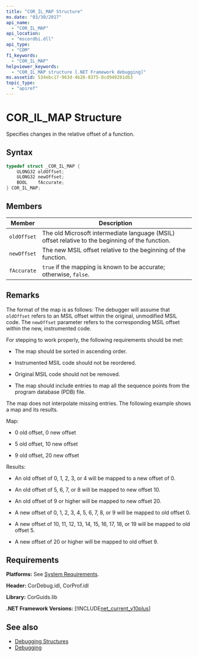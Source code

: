 ```yaml
---
title: "COR_IL_MAP Structure"
ms.date: "03/30/2017"
api_name: 
  - "COR_IL_MAP"
api_location: 
  - "mscordbi.dll"
api_type: 
  - "COM"
f1_keywords: 
  - "COR_IL_MAP"
helpviewer_keywords: 
  - "COR_IL_MAP structure [.NET Framework debugging]"
ms.assetid: 534ebc17-963d-4b26-8375-8cd940281db3
topic_type: 
  - "apiref"
---
```

# COR_IL_MAP Structure
Specifies changes in the relative offset of a function.  
  
## Syntax  
  
```cpp  
typedef struct _COR_IL_MAP {  
    ULONG32 oldOffset;
    ULONG32 newOffset;
    BOOL    fAccurate;  
} COR_IL_MAP;  
```  
  
## Members  
  
|Member|Description|  
|------------|-----------------|  
|`oldOffset`|The old Microsoft intermediate language (MSIL) offset relative to the beginning of the function.|  
|`newOffset`|The new MSIL offset relative to the beginning of the function.|  
|`fAccurate`|`true` if the mapping is known to be accurate; otherwise, `false`.|  
  
## Remarks  
 The format of the map is as follows: The debugger will assume that `oldOffset` refers to an MSIL offset within the original, unmodified MSIL code. The `newOffset` parameter refers to the corresponding MSIL offset within the new, instrumented code.  
  
 For stepping to work properly, the following requirements should be met:  
  
- The map should be sorted in ascending order.  
  
- Instrumented MSIL code should not be reordered.  
  
- Original MSIL code should not be removed.  
  
- The map should include entries to map all the sequence points from the program database (PDB) file.  
  
 The map does not interpolate missing entries. The following example shows a map and its results.  
  
 Map:  
  
- 0 old offset, 0 new offset  
  
- 5 old offset, 10 new offset  
  
- 9 old offset, 20 new offset  
  
 Results:  
  
- An old offset of 0, 1, 2, 3, or 4 will be mapped to a new offset of 0.  
  
- An old offset of 5, 6, 7, or 8 will be mapped to new offset 10.  
  
- An old offset of 9 or higher will be mapped to new offset 20.  
  
- A new offset of 0, 1, 2, 3, 4, 5, 6, 7, 8, or 9 will be mapped to old offset 0.  
  
- A new offset of 10, 11, 12, 13, 14, 15, 16, 17, 18, or 19 will be mapped to old offset 5.  
  
- A new offset of 20 or higher will be mapped to old offset 9.  
  
## Requirements  
 **Platforms:** See [System Requirements](../../get-started/system-requirements.md).  
  
 **Header:** CorDebug.idl, CorProf.idl  
  
 **Library:** CorGuids.lib  
  
 **.NET Framework Versions:** [!INCLUDE[net_current_v10plus](../../../../includes/net-current-v10plus-md.md)]  
  
## See also

- [Debugging Structures](debugging-structures.md)
- [Debugging](index.md)
